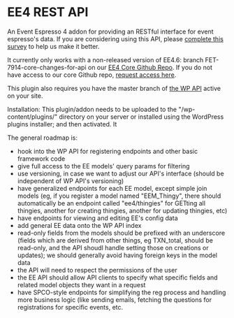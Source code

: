 EE4 REST API
=========

An Event Espresso 4 addon for providing an RESTful interface for event espresso's data. If you are considering using this API, please <a href='http://eventespresso.com/developers/event-espresso-4-rest-api-survey/'>complete this survey</a> to help us make it better.

It currently only works with a non-released version of EE4.6: branch FET-7914-core-changes-for-api on our <a href='https://github.com/eventespresso/event-espresso-core/tree/FET-7914-core-changes-for-api'>EE4 Core Github Repo</a>. If you do not have access to our core Github repo, <a href='http://eventespresso.com/developers/request-repo-access/'>request access here</a>.

This plugin also requires you have the master branch of <a href='https://github.com/WP-API/WP-API'>the WP API</a> active on your site.

Installation:
This plugin/addon needs to be uploaded to the "/wp-content/plugins/" directory on your server or installed using the WordPress plugins installer; and then activated. It

The general roadmap is:
<ul><li>hook into the WP API for registering endpoints and other basic framework code</li>
<li>give full access to the EE models' query params for filtering</li>
<li>use versioning, in case we want to adjust our API's interface (should be independent of WP API's versioning)</li>
<li>have generalized endpoints for each EE model, except simple join models (eg, if you register a model named
"EEM_Thingy", there should automatically be an endpoint called "ee4/thingies" for GETting all thingies, another
for creating thingies, another for updating thingies, etc)</li>
<li>have endpoints for viewing and editing EE's config data</li>
<li>add general EE data onto the WP API index</li>
<li>read-only fields from the models should be prefixed with an underscore (fields which are
derived from other things, eg TXN_total, should be read-only, and the API shoudl handle setting those on creations or updates);
we should generally avoid having foreign keys in the model data</li>
<li>the API will need to respect the permissions of the user</li>
<li>the EE API should allow API clients to specify what specific fields and related model objects they want in a request</li>
<li>have SPCO-style endpoints for simplifying the reg process and handling more business logic (like sending emails, fetching the questions for registrations for specific events, etc.</li></ul>